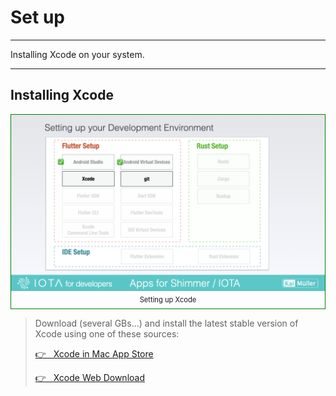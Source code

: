 # Set up

---

Installing Xcode on your system.

---

## Installing Xcode

<figure style="margin:0;border: 1px solid green;"><img src="../../assets/setup/setup.002.png" alt=""><figcaption style="font-size: 0.8em;text-align:center;"><p style="margin: 4px 0 7px 0;">Setting up Xcode</p></figcaption></figure>

> Download (several GBs...) and install the latest stable version of Xcode using one of these sources:
>
> <a href="https://itunes.apple.com/us/app/xcode/id497799835" target="_blank">👉 &nbsp; Xcode in Mac App Store</a>
>
> <a href="https://developer.apple.com/xcode/" target="_blank">👉 &nbsp; Xcode Web Download</a>
